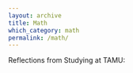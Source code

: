 ```yaml
---
layout: archive
title: Math
which_category: math
permalink: /math/
---
```

Reflections from Studying at TAMU: